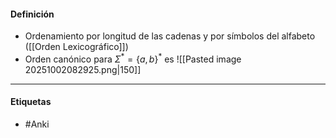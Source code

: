 #### Definición
- Ordenamiento por longitud de las cadenas y por símbolos del alfabeto ([[Orden Lexicográfico]])
- Orden canónico para $\Sigma^*=\{a,b\}^*$ es ![[Pasted image 20251002082925.png|150]]

***
#### Etiquetas
- #Anki 